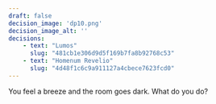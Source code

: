 ```yaml
---
draft: false
decision_image: 'dp10.png'
decision_image_alt: ''
decisions:
    - text: "Lumos"
      slug: "481cb1e306d9d5f169b7fa8b92768c53"
    - text: "Homenum Revelio"
      slug: "4d48f1c6c9a911127a4cbece7623fcd0"
---
```

You feel a breeze and the room goes dark. What do you do?